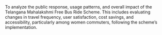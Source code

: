 To analyze the public response, usage patterns, and overall impact of the Telangana Mahalakshmi Free Bus Ride Scheme. This includes evaluating changes in travel frequency, user satisfaction, cost savings, and accessibility, particularly among women commuters, following the scheme’s implementation.
